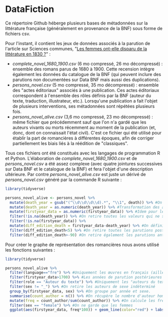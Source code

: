 # DataFiction
Ce répertoire Github héberge plusieurs bases de métadonnées sur la littérature française (généralement en provenance de la BNF) sous forme de fichiers csv.

Pour l'instant, il contient les jeux de données associés à la parution de l'article sur Sciences communes, "[Les femmes ont-elle disparu de la littérature en 1830 ?](https://scoms.hypotheses.org/824)" :
* *complete_novel_1680_1900.csv* (6 mo compressé, 26 mo décompressé) : ensemble des romans parus de 1680 à 1900. Cette recension intègre également les données du catalogue de la BNF (qui peuvent inclure des parutions non documentées sur Data BNF mais aussi des duplications).
* *persons_novel.csv* (5 mo compressé, 35 mo décompressé) : ensemble des "actes éditoriaux" associés à une publication. Ces actes éditoriaux correspondent à l'ensemble des rôles définis par la BNF (auteur du texte, traduction, illustrateur, etc.). Lorsqu'une publication a fait l'objet de plusieurs interventions, ses métadonnées sont répétées plusieurs fois.
* *persons_novel_alive.csv* (3,6 mo compressé, 23 mo décompressé) : même fichier que précédemment sauf que l'on n'a gardé que les auteurs vivants ou morts récemment au moment de la publication (et, donc, dont on connaissait l'état civil). C'est ce fichier qui été utilisé pour établir la part de romancières à différentes époques, afin de corriger partiellement les biais liés à la réédition de "classiques".

Tous ces fichiers ont été constitués avec les langages de programmation R et Python.  L'élaboration de *complete_novel_1680_1900.csv* et de *persons_novel.csv* a été assez complexe (avec quatre jointures successives sur Data BNF et le catalogue de la BNF) et fera l'objet d'une description ultérieure. Par contre *persons_novel_alive.csv* est juste un dérivé de *persons_novel.csv* généré par la commande R suivante :

```R
library(tidyverse)

persons_novel_alive <- persons_novel %>% 
  mutate(death_year = gsub("(^\\d\\d\\d\\d).*", "\\1", death)) %>% #On ne garde que les années pour les dates de décès (sans le mois ni le jour)
  mutate(death_year = as.numeric(death_year)) %>% #Transformation des années de mort en valeur numérique
  mutate(firstyear_data = as.numeric(firstyear_data)) %>% #Idem pour les années de parution
  filter(!is.na(death_year)) %>% #On retire toutes les valeurs qui ne sont pas valides
  filter(!is.na(firstyear_data)) %>% 
  mutate(diff_edition_death = firstyear_data-death_year) %>% #On définit la durée en année séparant la mort de la parution
  filter(diff_edition_death<5) %>% #On retire toutes les parutions postérieures à plus de 5 ans après la mort.
  filter(diff_edition_death>-90) #On retire également les parutions antérieures à 90 ans après la mort (quelques cas qui constituent manifestement des erreurs)
```

Pour créer le graphe de représentation des romancières nous avons utilisé les fonctions suivantes :

```R
library(tidyverse)

persons_novel_alive %>% 
  filter(language=="fre") %>% #Uniquement les œuvres en français (ailleurs les données de Gallica ne sont plus représentatives)
  filter(firstyear_data>1700) %>% #Les années de parution postérieures à 1700
  filter(role == "Auteur du texte") %>% #Uniquement les "auteurs du texte" (rôle 70 de la BNF)
  filter(sex != "_") %>% #On retire les auteurs de sexe indéterminé
  group_by(firstyear_data, sex) %>% #On groupe par année et sexe.
  summarise(count_author = n()) %>% #On récupère le nombre d'auteur homme et femme.
  mutate(freq = count_author/sum(count_author)) %>% #On calcule les fréquences par sexe.
  filter(sex == "female") %>% #On ne garde que les femmes
  ggplot(aes(firstyear_data, freq*100)) + geom_line(color="red") + labs(title="Taux de romancières dans Data BNF de 1700 à 1900", subtitle="Fréquences par groupe de dix ans", x="Année", y="Part des publications (en pourcentage)") + xlim(1700,1900) + ylim(0,60) #Création du graphe avec ggplot

```

